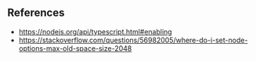 ## References

- https://nodejs.org/api/typescript.html#enabling
- https://stackoverflow.com/questions/56982005/where-do-i-set-node-options-max-old-space-size-2048
